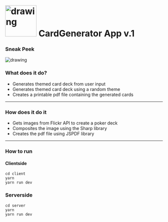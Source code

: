 # <img src="https://github.com/dulce-acevedo/poker-cards-generator/blob/main/src/client/public/icon.png" alt="drawing" width="100"/> CardGenerator App v.1
### Sneak Peek
<img src="https://github.com/dulce-acevedo/poker-cards-generator/blob/main/CardGenerator.gif" alt="drawing"/>

### What does it do?
* Generates themed card deck from user input
* Generates themed card deck using a random theme
* Creates a printable pdf file containing the generated cards
---
### How does it do it
* Gets images from Flickr API to create a poker deck
* Composites the image using the Sharp library
* Creates the pdf file using JSPDF library
---
### How to run

#### Clientside
```
cd client
yarn
yarn run dev
```
### Serverside
```
cd server
yarn
yarn run dev
```
